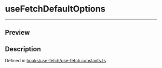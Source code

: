 
      
# useFetchDefaultOptions

<div class="api-docs__separator" data-reactroot="">

---

</div><div class="api-docs__section" data-reactroot="">

## Preview

</div><div class="api-docs__section" data-reactroot="">

## Description

</div><div class="api-docs__description" data-reactroot=""><span class="api-docs__do-not-parse">



</span></div><div class="api-docs__definition" data-reactroot="">

Defined in [hooks/use-fetch/use-fetch.constants.ts](https://github.com/BetterTyped/hyper-fetch/blob/982ac882/packages/react/src/hooks/use-fetch/use-fetch.constants.ts#L9)

</div>